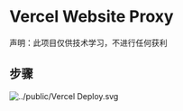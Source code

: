 # Vercel Website Proxy

声明：此项目仅供技术学习，不进行任何获利
## 步骤
![../public/Vercel Deploy.svg](https://vercel.com/import/project?template=https://github.com/mirror)
